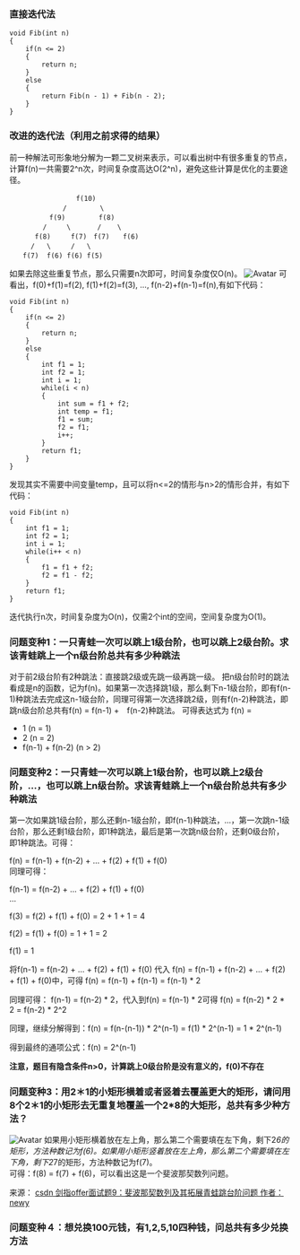 

### 直接迭代法
    void Fib(int n)
    {
        if(n <= 2)
        {
            return n;
        }
        else
        {
            return Fib(n - 1) + Fib(n - 2);
        }
    }


### 改进的迭代法（利用之前求得的结果）
前一种解法可形象地分解为一颗二叉树来表示，可以看出树中有很多重复的节点，计算f(n)一共需要2^n次，时间复杂度高达O(2^n)，避免这些计算是优化的主要途径。　　

    　　　　　　　　　　f(10)　　
    　　　　　　　　/　　　　　\　　
    　　　　　　f(9)　　　　　f(8)　　
    　　　　　/　　　\　　　　/    \　　
       　　f(8)     f(7)　f(7)　　f(6)　　
      　　/   \     /   \　　
    　　f(7)  f(6) f(6) f(5)　　

如果去除这些重复节点，那么只需要n次即可，时间复杂度仅O(n)。
![Avatar](./pictures/Fib求和.jpg)
可看出，f(0)+f(1)=f(2), f(1)+f(2)=f(3), ..., f(n-2)+f(n-1)=f(n),有如下代码：

    void Fib(int n)
    {
        if(n <= 2)
        {
            return n;
        }
        else
        {
            int f1 = 1;
            int f2 = 1;
            int i = 1;
            while(i < n)
            {
                int sum = f1 + f2;
                int temp = f1;
                f1 = sum;
                f2 = f1;
                i++;
            }
            return f1;
        }
    }

发现其实不需要中间变量temp，且可以将n<=2的情形与n>2的情形合并，有如下代码：

    void Fib(int n)
    {
        int f1 = 1;
        int f2 = 1;
        int i = 1;
        while(i++ < n)
        {
            f1 = f1 + f2;
            f2 = f1 - f2;
        }
        return f1;
    }
迭代执行n次，时间复杂度为O(n)，仅需2个int的空间，空间复杂度为O(1)。


### 问题变种1：一只青蛙一次可以跳上1级台阶，也可以跳上2级台阶。求该青蛙跳上一个n级台阶总共有多少种跳法

对于前2级台阶有2种跳法：直接跳2级或先跳一级再跳一级。
把n级台阶时的跳法看成是n的函数，记为f(n)。如果第一次选择跳1级，那么剩下n-1级台阶，即有f(n-1)种跳法去完成这n-1级台阶，同理可得第一次选择跳2级，则有f(n-2)种跳法，即跳n级台阶总共有f(n) = f(n-1) +　f(n-2)种跳法。
可得表达式为
f(n) = 
- 1               (n = 1)
- 2               (n = 2)
- f(n-1) + f(n-2) (n > 2)

### 问题变种2：一只青蛙一次可以跳上1级台阶，也可以跳上2级台阶，...，也可以跳上n级台阶。求该青蛙跳上一个n级台阶总共有多少种跳法

第一次如果跳1级台阶，那么还剩n-1级台阶，即f(n-1)种跳法，...，第一次跳n-1级台阶，那么还剩1级台阶，即1种跳法，最后是第一次跳n级台阶，还剩0级台阶，即1种跳法。可得：  

f(n) = f(n-1) + f(n-2) + ... + f(2) + f(1) + f(0)  
同理可得：  

f(n-1) =        f(n-2) + ... + f(2) + f(1) + f(0)  
...  

f(3) = f(2) + f(1) + f(0) = 2 + 1 + 1 = 4  

f(2) =        f(1) + f(0) =     1 + 1 = 2  

f(1) = 1  

将f(n-1) = f(n-2) + ... + f(2) + f(1) + f(0) 代入
f(n) = f(n-1) + f(n-2) + ... + f(2) + f(1) + f(0)中，可得
f(n) = f(n-1) + f(n-1) = f(n-1) * 2

同理可得：
f(n-1) = f(n-2) * 2，代入到f(n) = f(n-1) * 2可得 f(n) = f(n-2) * 2 * 2 = f(n-2) * 2^2  

同理，继续分解得到：f(n) = f(n-(n-1)) * 2^(n-1) = f(1) * 2^(n-1) = 1 * 2^(n-1)  

得到最终的通项公式：f(n) = 2^(n-1)

**注意，题目有隐含条件n>0，计算跳上0级台阶是没有意义的，f(0)不存在**

### 问题变种3：用2＊1的小矩形横着或者竖着去覆盖更大的矩形，请问用8个2＊1的小矩形去无重复地覆盖一个2*8的大矩形，总共有多少种方法？
![Avatar](./pictures/斐波那契变种问题矩形填空.png)
如果用小矩形横着放在左上角，那么第二个需要填在左下角，剩下2*6的矩形，方法种数记为f(6)。如果用小矩形竖着放在左上角，那么第二个需要填在左下角，剩下2*7的矩形，方法种数记为f(7)。  
可得：f(8) = f(7) + f(6)，可以看出这是一个斐波那契数列问题。

来源：
[csdn 剑指offer面试题9：斐波那契数列及其拓展青蛙跳台阶问题 作者：newy](https://blog.csdn.net/qq_33958946/article/details/84557018)

### 问题变种４：想兑换100元钱，有1,2,5,10四种钱，问总共有多少兑换方法
